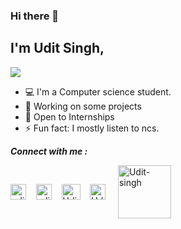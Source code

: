 ### Hi there 👋
## I'm Udit Singh,

<a href="https://www.linkedin.com/in/udit-singh-081008128/">
  <img src="https://img.shields.io/badge/Linkedin-Udit%20Singh-blue?style=for-the-badge&logo=linkedin">
</a>

- 💻 I'm a Computer science student.
- 📖 Working on some projects
- 🤝 Open to Internships
- ⚡ Fun fact: I mostly listen to ncs.

<!-- **Languages and Tools:**  

<code><img height="20" src="https://raw.githubusercontent.com/github/explore/80688e429a7d4ef2fca1e82350fe8e3517d3494d/topics/flutter/flutter.png"></code>
<code><img height="20" src="https://raw.githubusercontent.com/github/explore/80688e429a7d4ef2fca1e82350fe8e3517d3494d/topics/dart/dart.png"></code>
<code><img height="20" src="https://raw.githubusercontent.com/github/explore/80688e429a7d4ef2fca1e82350fe8e3517d3494d/topics/android/android.png"></code>
<code><img height="20" src="https://raw.githubusercontent.com/github/explore/80688e429a7d4ef2fca1e82350fe8e3517d3494d/topics/javascript/javascript.png"></code>
<code><img height="20" src="https://raw.githubusercontent.com/github/explore/80688e429a7d4ef2fca1e82350fe8e3517d3494d/topics/react/react.png"></code>
<code><img height="20" src="https://raw.githubusercontent.com/github/explore/80688e429a7d4ef2fca1e82350fe8e3517d3494d/topics/nodejs/nodejs.png"></code>
<code><img height="20" src="https://raw.githubusercontent.com/github/explore/80688e429a7d4ef2fca1e82350fe8e3517d3494d/topics/mongodb/mongodb.png"></code>
<code><img height="20" src="https://raw.githubusercontent.com/github/explore/80688e429a7d4ef2fca1e82350fe8e3517d3494d/topics/git/git.png"></code>
 -->

***Connect with me :***
<p align="left">
  <a href="https://www.linkedin.com/in/udit-singh-081008128/" target="blank"><img align="center" src="https://www.vectorlogo.zone/logos/linkedin/linkedin-icon.svg" alt="uditsingh" height="25" width="25" /></a> &nbsp;&nbsp;
  <a href="https://www.instagram.com/udit_singh146" target="blank"><img align="center" src="https://www.vectorlogo.zone/logos/instagram/instagram-icon.svg" alt="udit_singh146" height="25" width="25" /></a> &nbsp;&nbsp;
<a href="https://twitter.com/Udit_singh146" target="blank"><img align="center" src="https://www.vectorlogo.zone/logos/twitter/twitter-official.svg" alt="Udit_singh146" height="25" width="30" /></a> &nbsp;&nbsp;
<!-- <a href="https://www.facebook.com/udit.singh.7528" target="blank"><img align="center" src="https://cdn.jsdelivr.net/npm/simple-icons@3.0.1/icons/facebook.svg" alt="udit.singh.7528" height="40" width="40" /></a> &nbsp;&nbsp; -->
  <a href="https://singhudit245.medium.com" target="blank"><img align="center" src="https://www.vectorlogo.zone/logos/medium/medium-tile.svg" alt="Udit_singh146" height="25" width="25" /></a>&nbsp;&nbsp;&nbsp;&nbsp;
    <a href="https://g.dev/Udit-singh" target="blank"><img align="center" src="https://www.gstatic.com/devrel-devsite/prod/v7824338a80ec44166704fb131e1860a66ed443b0ce02adfe8171907535d63bde/developers/images/lockup.svg" alt="Udit-singh" height="85" width="85" /></a>&nbsp;&nbsp;&nbsp;&nbsp;
</p>

<!-- <p align="left"> <img src="https://komarev.com/ghpvc/?username=Udit-singh" alt="Udit-singh" /></p> -->
<!-- <a href="https://github.com/Udit-singh">
 <img align="left" src="https://github-readme-stats.vercel.app/api?username=Udit-singh&show_icons=true&theme=dark&line_height=27" alt="Udit's github stats"/>
</a>  -->

